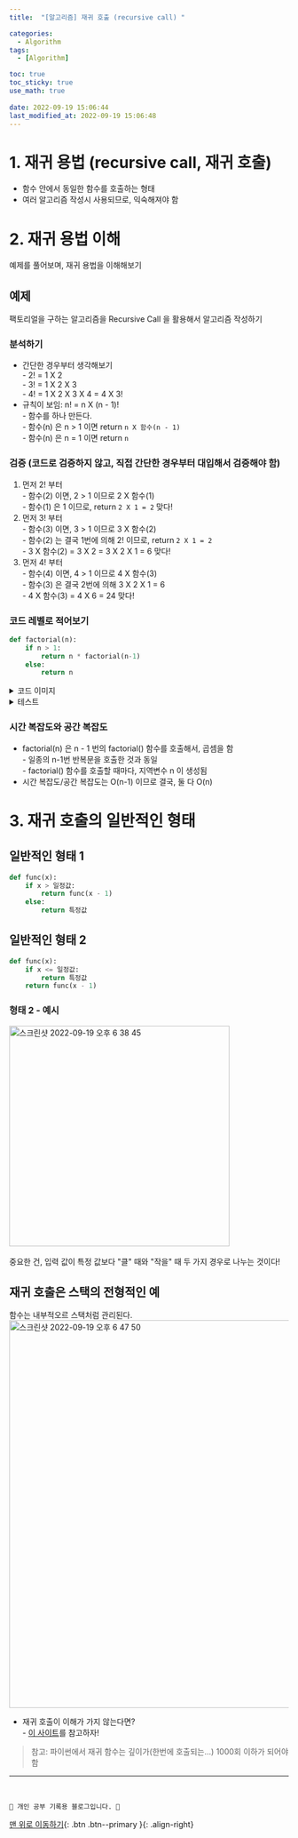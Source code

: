 ```yaml
---
title:  "[알고리즘] 재귀 호출 (recursive call) "

categories:
  - Algorithm
tags:
  - [Algorithm]

toc: true
toc_sticky: true
use_math: true
 
date: 2022-09-19 15:06:44
last_modified_at: 2022-09-19 15:06:48
---
```


# 1. 재귀 용법 (recursive call, 재귀 호출)
- 함수 안에서 동일한 함수를 호출하는 형태
- 여러 알고리즘 작성시 사용되므로, 익숙해져야 함

# 2. 재귀 용법 이해
예제를 풀어보며, 재귀 용법을 이해해보기

## 예제
팩토리얼을 구하는 알고리즘을 Recursive Call 을 활용해서 알고리즘 작성하기

### 분석하기
- 간단한 경우부터 생각해보기<br>- 2! = 1 X 2<br>- 3! = 1 X 2 X 3<br>- 4! = 1 X 2 X 3 X 4 = 4 X 3!
- 규칙이 보임: n! = n X (n - 1)!<br>- 함수를 하나 만든다.<br>- 함수(n) 은 n > 1 이면 return `n X 함수(n - 1)`<br>- 함수(n) 은 n = 1 이면 return `n`

### 검증 (코드로 검증하지 않고, 직접 간단한 경우부터 대입해서 검증해야 함)
1. 먼저 2! 부터<br>- 함수(2) 이면, 2 > 1 이므로 2 X 함수(1)<br>- 함수(1) 은 1 이므로, return `2 X 1 = 2` 맞다!
2. 먼저 3! 부터<br>- 함수(3) 이면, 3 > 1 이므로 3 X 함수(2)<br>- 함수(2) 는 결국 1번에 의해 2! 이므로, return `2 X 1 = 2`<br>- 3 X 함수(2) = 3 X 2 = 3 X 2 X 1 = 6 맞다!
3. 먼저 4! 부터<br>- 함수(4) 이면, 4 > 1 이므로 4 X 함수(3)<br>- 함수(3) 은 결국 2번에 의해 3 X 2 X 1 = 6<br>- 4 X 함수(3) = 4 X 6 = 24 맞다!

### 코드 레벨로 적어보기
```py
def factorial(n):
    if n > 1:
        return n * factorial(n-1)
    else:
        return n
```

<details>
<summary>코드 이미지</summary>
<div markdown="1">       
<img width="410" alt="스크린샷 2022-09-19 오후 5 44 00" src="https://user-images.githubusercontent.com/59405576/190980793-49517d6a-0764-4970-adf8-e0ea4029cbbd.png">
</div>
</details>

<details>
<summary>테스트</summary>
<div markdown="1">       
<img width="340" alt="스크린샷 2022-09-19 오후 5 44 10" src="https://user-images.githubusercontent.com/59405576/190980818-81de5d9f-4ff8-4b69-a706-bf45c24bdd73.png">
</div>
</details>

### 시간 복잡도와 공간 복잡도
- factorial(n) 은 n - 1 번의 factorial() 함수를 호출해서, 곱셈을 함<br>- 일종의 n-1번 반복문을 호출한 것과 동일<br>- factorial() 함수를 호출할 때마다, 지역변수 n 이 생성됨
- 시간 복잡도/공간 복잡도는 O(n-1) 이므로 결국, 둘 다 O(n)

# 3. 재귀 호출의 일반적인 형태
## 일반적인 형태 1
```py
def func(x):
    if x > 일정값:
        return func(x - 1)
    else:
        return 특정값
```

## 일반적인 형태 2
```py
def func(x):
    if x <= 일정값:
        return 특정값
    return func(x - 1)
```

### 형태 2 - 예시
<img width="397" alt="스크린샷 2022-09-19 오후 6 38 45" src="https://user-images.githubusercontent.com/59405576/190990365-7f9e3b0e-3bdf-48b0-b154-8c3d1ef0fbf3.png"><br><br>
중요한 건, 입력 값이 특정 값보다 "클" 때와 "작을" 때 두 가지 경우로 나누는 것이다!

## 재귀 호출은 스택의 전형적인 예
함수는 내부적오르 스택처럼 관리된다.<br>
<img width="698" alt="스크린샷 2022-09-19 오후 6 47 50" src="https://user-images.githubusercontent.com/59405576/190991855-adb06806-4a1c-4e8a-b366-f0587b946e68.png">

- 재귀 호출이 이해가 가지 않는다면? <br>- [이 사이트](http://pythontutor.com/live.html#code=%23%20factorial%20%ED%95%A8%EC%88%98%20%EC%95%88%EC%97%90%EC%84%9C%20factorial%20%ED%95%A8%EC%88%98%EB%A5%BC%20%ED%98%B8%EC%B6%9C%0Adef%20factorial%28num%29%3A%0A%20%20%20%20if%20num%20%3E%201%3A%0A%20%20%20%20%20%20%20%20return%20num%20*%20factorial%28num%20-%201%29%0A%20%20%20%20else%3A%0A%20%20%20%20%20%20%20%20return%20num%0A%0Afactorial%285%29&cumulative=false&curInstr=22&heapPrimitives=false&mode=display&origin=opt-live.js&py=3&rawInputLstJSON=%5B%5D&textReferences=false)를 참고하자!

> 참고: 파이썬에서 재귀 함수는 깊이가(한번에 호출되는...) 1000회 이하가 되어야 함
















***
<br>


    💛 개인 공부 기록용 블로그입니다. 👻

[맨 위로 이동하기](#){: .btn .btn--primary }{: .align-right}